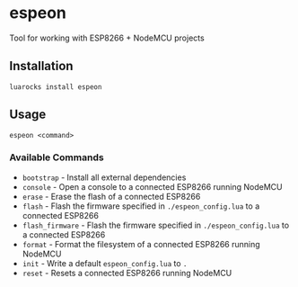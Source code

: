 # espeon
Tool for working with ESP8266 + NodeMCU projects

## Installation

```shell
luarocks install espeon
```

## Usage

```shell
espeon <command>
```

### Available Commands
  - `bootstrap` - Install all external dependencies
  - `console` - Open a console to a connected ESP8266 running NodeMCU
  - `erase` - Erase the flash of a connected ESP8266
  - `flash` - Flash the firmware specified in `./espeon_config.lua` to a connected ESP8266
  - `flash_firmware` - Flash the firmware specified in `./espeon_config.lua` to a connected ESP8266
  - `format` - Format the filesystem of a connected ESP8266 running NodeMCU
  - `init` - Write a default `espeon_config.lua` to `.`
  - `reset` - Resets a connected ESP8266 running NodeMCU
